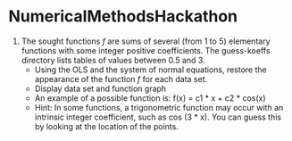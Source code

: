 # NumericalMethodsHackathon
1. The sought functions *f* are sums of several (from 1 to 5) elementary functions with some integer positive coefficients. The guess-koeffs directory lists tables of values between 0.5 and 3.
    * Using the OLS and the system of normal equations, restore the appearance of the function *f* for each data set.
    * Display data set and function graph
    * An example of a possible function is: f(x) = c1 * x + c2 * cos(x)
    * Hint: In some functions, a trigonometric function may occur with an intrinsic integer coefficient, such as cos (3 * x). You can guess this by looking at the location of the points.
